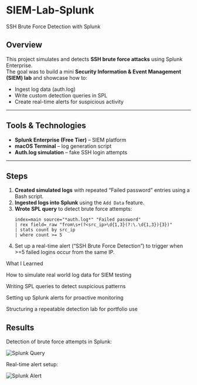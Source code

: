 # SIEM-Lab-Splunk
SSH Brute Force Detection with Splunk

## Overview
This project simulates and detects **SSH brute force attacks** using Splunk Enterprise.  
The goal was to build a mini **Security Information & Event Management (SIEM) lab** and showcase how to:  
- Ingest log data (auth.log)  
- Write custom detection queries in SPL  
- Create real-time alerts for suspicious activity  

---

## Tools & Technologies
- **Splunk Enterprise (Free Tier)** – SIEM platform  
- **macOS Terminal** – log generation script  
- **Auth.log simulation** – fake SSH login attempts  

---

## Steps
1. **Created simulated logs** with repeated “Failed password” entries using a Bash script.  
2. **Ingested logs into Splunk** using the `Add Data` feature.  
3. **Wrote SPL query** to detect brute force attempts:  
   ```spl
   index=main source="*auth.log*" "Failed password"
   | rex field=_raw "from\s+(?<src_ip>\d{1,3}(?:\.\d{1,3}){3})"
   | stats count by src_ip
   | where count >= 5
4. Set up a real-time alert (“SSH Brute Force Detection”) to trigger when >=5 failed logins occur from the same IP.

What I Learned

How to simulate real world log data for SIEM testing

Writing SPL queries to detect suspicious patterns

Setting up Splunk alerts for proactive monitoring

Structuring a repeatable detection lab for portfolio use

##  Results

Detection of brute force attempts in Splunk:

![Splunk Query](images/screenshot1.png)

Real-time alert setup:

![Splunk Alert](images/screenshot2.png)
